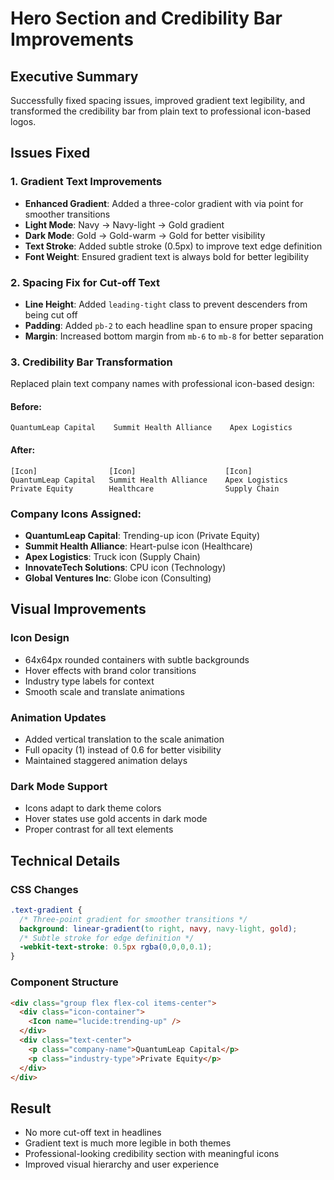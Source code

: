 # Hero Section and Credibility Bar Improvements

## Executive Summary
Successfully fixed spacing issues, improved gradient text legibility, and transformed the credibility bar from plain text to professional icon-based logos.

## Issues Fixed

### 1. **Gradient Text Improvements**
- **Enhanced Gradient**: Added a three-color gradient with via point for smoother transitions
- **Light Mode**: Navy → Navy-light → Gold gradient
- **Dark Mode**: Gold → Gold-warm → Gold for better visibility
- **Text Stroke**: Added subtle stroke (0.5px) to improve text edge definition
- **Font Weight**: Ensured gradient text is always bold for better legibility

### 2. **Spacing Fix for Cut-off Text**
- **Line Height**: Added `leading-tight` class to prevent descenders from being cut off
- **Padding**: Added `pb-2` to each headline span to ensure proper spacing
- **Margin**: Increased bottom margin from `mb-6` to `mb-8` for better separation

### 3. **Credibility Bar Transformation**
Replaced plain text company names with professional icon-based design:

#### Before:
```
QuantumLeap Capital    Summit Health Alliance    Apex Logistics
```

#### After:
```
[Icon]                [Icon]                    [Icon]
QuantumLeap Capital   Summit Health Alliance    Apex Logistics
Private Equity        Healthcare                Supply Chain
```

### Company Icons Assigned:
- **QuantumLeap Capital**: Trending-up icon (Private Equity)
- **Summit Health Alliance**: Heart-pulse icon (Healthcare)
- **Apex Logistics**: Truck icon (Supply Chain)
- **InnovateTech Solutions**: CPU icon (Technology)
- **Global Ventures Inc**: Globe icon (Consulting)

## Visual Improvements

### Icon Design
- 64x64px rounded containers with subtle backgrounds
- Hover effects with brand color transitions
- Industry type labels for context
- Smooth scale and translate animations

### Animation Updates
- Added vertical translation to the scale animation
- Full opacity (1) instead of 0.6 for better visibility
- Maintained staggered animation delays

### Dark Mode Support
- Icons adapt to dark theme colors
- Hover states use gold accents in dark mode
- Proper contrast for all text elements

## Technical Details

### CSS Changes
```css
.text-gradient {
  /* Three-point gradient for smoother transitions */
  background: linear-gradient(to right, navy, navy-light, gold);
  /* Subtle stroke for edge definition */
  -webkit-text-stroke: 0.5px rgba(0,0,0,0.1);
}
```

### Component Structure
```html
<div class="group flex flex-col items-center">
  <div class="icon-container">
    <Icon name="lucide:trending-up" />
  </div>
  <div class="text-center">
    <p class="company-name">QuantumLeap Capital</p>
    <p class="industry-type">Private Equity</p>
  </div>
</div>
```

## Result
- No more cut-off text in headlines
- Gradient text is much more legible in both themes
- Professional-looking credibility section with meaningful icons
- Improved visual hierarchy and user experience